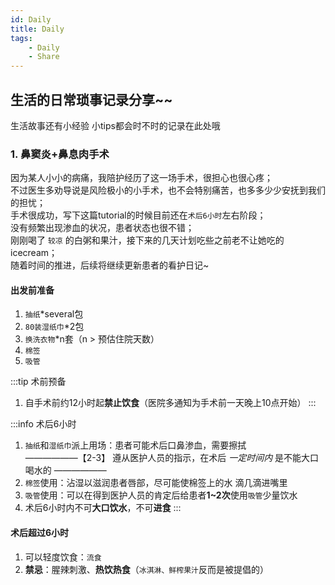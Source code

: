 ```yaml
---
id: Daily
title: Daily
tags:
    - Daily
    - Share
---
```


## 生活的日常琐事记录分享~~
生活故事还有小经验 小tips都会时不时的记录在此处哦  

### 1. 鼻窦炎+鼻息肉手术
因为某人小小的病痛，我陪护经历了这一场手术，很担心也很心疼；  
不过医生多劝导说是风险极小的小手术，也不会特别痛苦，也多多少少安抚到我们的担忧；  
手术很成功，写下这篇tutorial的时候目前还在`术后6小时`左右阶段；  
没有频繁出现渗血的状况，患者状态也很不错；  
刚刚喝了 `较凉` 的白粥和果汁，接下来的几天计划吃些之前老不让她吃的icecream；  
随着时间的推进，后续将继续更新患者的看护日记~  

#### 出发前准备
1. `抽纸`*several包
2. `80装湿纸巾`*2包
3. `换洗衣物`*n套（n > 预估住院天数）
4. `棉签`
5. `吸管`  

:::tip 术前预备
1. 自手术前约12小时起**禁止饮食**（医院多通知为手术前一天晚上10点开始）
:::  

:::info 术后6小时
1. `抽纸`和`湿纸巾`派上用场：患者可能术后口鼻渗血，需要擦拭  
——————【2-3】 遵从医护人员的指示，在术后 *一定时间内* 是不能大口喝水的 ——————
2. `棉签`使用：沾湿以滋润患者唇部，尽可能使棉签上的水 滴几滴进嘴里
3. `吸管`使用：可以在得到医护人员的肯定后给患者**1~2次**使用`吸管`少量饮水  
4. 术后6小时内不可**大口饮水**，不可**进食**
:::  

#### 术后超过6小时
1. 可以轻度饮食：`流食`
2. **禁忌**：腥辣刺激、**热饮热食**（`冰淇淋、鲜榨果汁`反而是被提倡的）